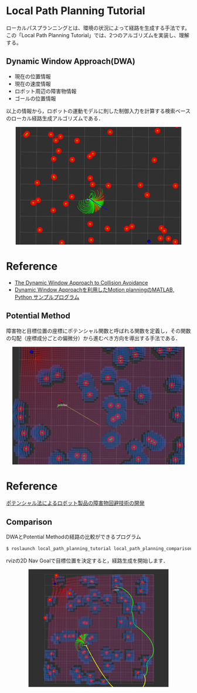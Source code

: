 # Local Path Planning Tutorial
ローカルパスプランニングとは、環境の状況によって経路を生成する手法です。
この「Local Path Planning Tutorial」では、2つのアルゴリズムを実装し、理解する。

## Dynamic Window Approach(DWA)
- 現在の位置情報
- 現在の速度情報
- ロボット周辺の障害物情報
- ゴールの位置情報

以上の情報から，ロボットの運動モデルに則した制御入力を計算する検索ベースのローカル経路生成アルゴリズムである．

<div align="center">
    <img src="img/dwa_path_generator.png" height="320">
</div>

# Reference
- [The Dynamic Window Approach to Collision Avoidance](https://www.researchgate.net/publication/3344494_The_Dynamic_Window_Approach_to_Collision_Avoidance)
- [Dynamic Window Approachを利用したMotion planningのMATLAB, Python サンプルプログラム](https://myenigma.hatenablog.com/entry/20140624/1403618922)

## Potential Method
障害物と目標位置の座標にポテンシャル関数と呼ばれる関数を定義し，その関数の勾配（座標成分ごとの偏微分）から進むべき方向を導出する手法である． 

<div align="center">
    <img src="img/potential_method_path_generator.png" height="320">
</div>

# Reference
[ポテンシャル法によるロボット製品の障害物回避技術の開発](https://www.mhi.co.jp/technology/review/pdf/511/511040.pdf)

## Comparison
DWAとPotential Methodの経路の比較ができるプログラム

```bash
$ roslaunch local_path_planning_tutorial local_path_planning_comparison.launch 
```
rvizの2D Nav Goalで目標位置を決定すると，経路生成を開始します．

<div align="center">
    <img src="img/local_path_planning_comparison.png" height="320">
</div>

